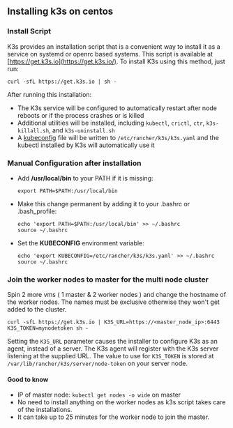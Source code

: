 ## Installing k3s on centos 

### Install Script[​](https://docs.k3s.io/quick-start#install-script "Direct link to Install Script")

K3s provides an installation script that is a convenient way to install it as a service on systemd or openrc based systems. This script is available at  [https://get.k3s.io](https://get.k3s.io/). To install K3s using this method, just run:

```
curl -sfL https://get.k3s.io | sh -
```

After running this installation:

-   The K3s service will be configured to automatically restart after node reboots or if the process crashes or is killed
-   Additional utilities will be installed, including  `kubectl`,  `crictl`,  `ctr`,  `k3s-killall.sh`, and  `k3s-uninstall.sh`
-   A  [kubeconfig](https://kubernetes.io/docs/concepts/configuration/organize-cluster-access-kubeconfig/)  file will be written to  `/etc/rancher/k3s/k3s.yaml`  and the kubectl installed by K3s will automatically use it

### Manual Configuration after installation
- Add **/usr/local/bin** to your PATH if it is missing:
	```
	export PATH=$PATH:/usr/local/bin
	```
- Make this change permanent by adding it to your .bashrc or .bash_profile:
	```
	echo 'export PATH=$PATH:/usr/local/bin' >> ~/.bashrc
	source ~/.bashrc
	```
- Set the **KUBECONFIG** environment variable:
	```
	echo 'export KUBECONFIG=/etc/rancher/k3s/k3s.yaml' >> ~/.bashrc
	source ~/.bashrc
	```
### Join the worker nodes to master for the multi node cluster
Spin 2 more vms ( 1 master & 2 worker nodes ) and change the hostname of the worker nodes. The names must be exclusive otherwise they won't get added to the cluster. 
```
curl -sfL https://get.k3s.io | K3S_URL=https://<master_node_ip>:6443 K3S_TOKEN=mynodetoken sh -
```
Setting the `K3S_URL` parameter causes the installer to configure K3s as an agent, instead of a server. The K3s agent will register with the K3s server listening at the supplied URL. The value to use for `K3S_TOKEN` is stored at `/var/lib/rancher/k3s/server/node-token` on your server node.

#### Good to know
- IP of master node:  `kubectl get nodes -o wide` on master
- No need to install anything on the worker nodes as k3s script takes care of the installations. 
- It can take up to 25 minutes for the worker node to join the master. 
